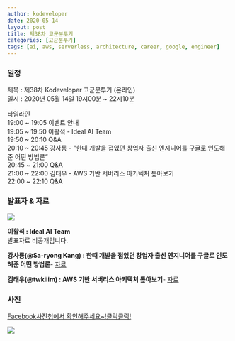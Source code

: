 ```yaml
---
author: kodeveloper
date: 2020-05-14
layout: post
title: 제38차 고군분투기
categories: [고군분투기]
tags: [ai, aws, serverless, architecture, career, google, engineer]
---
```


### 일정

제목 : 제38차 Kodeveloper 고군분투기 (온라인)   
일시 : 2020년 05월 14일 19시00분 ~ 22시10분

타임라인   
19:00 ~ 19:05 이벤트 안내   
19:05 ~ 19:50 이활석 - Ideal  AI Team   
19:50 ~ 20:10 Q&A   
20:10 ~ 20:45 강사룡 - "한때 개발을 접었던 창업자 출신 엔지니어를 구글로 인도해준 어떤 방법론”   
20:45 ~ 21:00 Q&A   
21:00 ~ 22:00 김태우 - AWS 기반 서버리스 아키텍처 톺아보기   
22:00 ~ 22:10 Q&A   


### 발표자 & 자료

![](https://scontent-itm1-1.xx.fbcdn.net/v/t1.0-9/101450238_3115793865183771_7971502105020071936_o.jpg?_nc_cat=110&_nc_sid=a83260&_nc_ohc=LaVzuRp0-SMAX9pD3cj&_nc_ht=scontent-itm1-1.xx&oh=9b8392aa44a4083935d9ea09b1c55355&oe=5F14029E)

**이활석 : Ideal  AI Team**   
발표자료 비공개입니다.   
   
**강사룡(@Sa-ryong Kang) : 한때 개발을 접었던 창업자 출신 엔지니어를 구글로 인도해준 어떤 방법론**- [자료](https://speakerdeck.com/saryong/handdae-gaebaleul-jeobeossdeon-cangeobja-culsin-enjinieoreul-gugeulro-indohaejun-eoddeon-bangbeobron)
   
**김태우(@twkiiim) : AWS 기반 서버리스 아키텍처 톺아보기**- [자료](https://dev.classmethod.jp/articles/aws-serverless-architecture-x-kodeveloper-38/)   


### 사진

[Facebook사진첩에서 확인해주세요~!클릭클릭!](https://www.facebook.com/media/set/?set=oa.2454765421434855&type=3)

![](https://scontent-itm1-1.xx.fbcdn.net/v/t1.0-9/101985658_3115796055183552_6866705863583727616_o.jpg?_nc_cat=102&_nc_sid=a83260&_nc_ohc=zir_mc9IUoMAX-bMIIx&_nc_ht=scontent-itm1-1.xx&oh=022dd8ebab1b444e77ab7caa944ea40b&oe=5F14301C)



